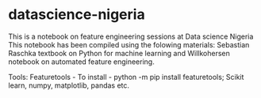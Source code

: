 # datascience-nigeria
This is a notebook on feature engineering sessions at Data science Nigeria
This notebook has been compiled using the folowing materials: Sebastian Raschka textbook on Python for machine learning and Willkohersen notebook on automated feature engineering.

Tools: Featuretools  - To install - python -m pip install featuretools; Scikit learn, numpy, matplotlib, pandas etc.
